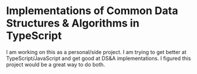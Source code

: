 # Implementations of Common Data Structures & Algorithms in TypeScript  

I am working on this as a personal/side project. I am trying to get better at TypeScript/JavaScript and get good at DS&A implementations. I figured this project would be a great way to do both.

